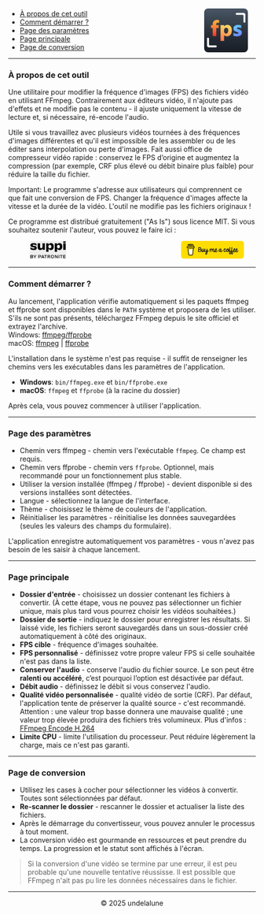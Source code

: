 <img src="logo.png" style="border-radius: 8px; margin-right:16px; margin-top:12px; height: 89px;" align="right" alt="Free FPS Logo" />

- [À propos de cet outil](#about-this-tool)
- [Comment démarrer ?](#how-to-start)
- [Page des paramètres](#settings-page)
- [Page principale](#main-page)
- [Page de conversion](#processing-page)

---

<a id="about-this-tool"></a>
### À propos de cet outil

Une utilitaire pour modifier la fréquence d'images (FPS) des fichiers vidéo en utilisant FFmpeg. Contrairement aux éditeurs vidéo, il n'ajoute pas d'effets et ne modifie pas le contenu - il ajuste uniquement la vitesse de lecture et, si nécessaire, ré-encode l'audio.

Utile si vous travaillez avec plusieurs vidéos tournées à des fréquences d'images différentes et qu'il est impossible de les assembler ou de les éditer sans interpolation ou perte d'images.
Fait aussi office de compresseur vidéo rapide : conservez le FPS d’origine et augmentez la compression (par exemple, CRF plus élevé ou débit binaire plus faible) pour réduire la taille du fichier.

Important:
Le programme s'adresse aux utilisateurs qui comprennent ce que fait une conversion de FPS. Changer la fréquence d'images affecte la vitesse et la durée de la vidéo. L'outil ne modifie pas les fichiers originaux !

Ce programme est distribué gratuitement (\"As Is\") sous licence MIT.
Si vous souhaitez soutenir l'auteur, vous pouvez le faire ici :

<a href="https://buymeacoffee.com/undelalune" target="_blank" rel="noopener" title="Go to buymeacoffee.com">
<img src="bmc-logo.svg" style="float: right; margin-right:24px; height: 36px; " alt="bmc Logo" />
</a>

<a href="https://suppi.pl/undelalune" target="_blank" rel="noopener" title="Go to suppi.pl">
<img src="suppi-logo.svg" style="margin-left:44px; height: 36px; " alt="suppi Logo" />
</a>

<br>

---

<a id="how-to-start"></a>
### Comment démarrer ?

Au lancement, l'application vérifie automatiquement si les paquets ffmpeg et ffprobe sont disponibles dans le `PATH` système et proposera de les utiliser.
S'ils ne sont pas présents, téléchargez FFmpeg depuis le site officiel et extrayez l'archive.<br>
Windows: <a href="https://www.gyan.dev/ffmpeg/builds/ffmpeg-release-essentials.zip" target="_blank" rel="noopener" title="Download ffmpeg/ffprobe archive">ffmpeg/ffprobe</a><br>
macOS: <a href="https://evermeet.cx/ffmpeg/ffmpeg-8.0.zip" target="_blank" rel="noopener" title="Download ffmpeg">ffmpeg</a> |
<a href="https://evermeet.cx/ffmpeg/ffprobe-8.0.zip" target="_blank" rel="noopener" title="Download ffprobe archive">ffprobe</a>

L'installation dans le système n'est pas requise - il suffit de renseigner les chemins vers les exécutables dans les paramètres de l'application.

- **Windows**: `bin/ffmpeg.exe` et `bin/ffprobe.exe`
- **macOS**: `ffmpeg` et `ffprobe` (à la racine du dossier)

Après cela, vous pouvez commencer à utiliser l'application.

---

<a id="settings-page"></a>
### Page des paramètres

- Chemin vers ffmpeg - chemin vers l'exécutable `ffmpeg`. Ce champ est requis.
- Chemin vers ffprobe - chemin vers `ffprobe`. Optionnel, mais recommandé pour un fonctionnement plus stable.
- Utiliser la version installée (ffmpeg / ffprobe) - devient disponible si des versions installées sont détectées.
- Langue - sélectionnez la langue de l'interface.
- Thème - choisissez le thème de couleurs de l'application.
- Réinitialiser les paramètres - réinitialise les données sauvegardées (seules les valeurs des champs du formulaire).

L'application enregistre automatiquement vos paramètres - vous n'avez pas besoin de les saisir à chaque lancement.

---

<a id="main-page"></a>
### Page principale

- **Dossier d'entrée** - choisissez un dossier contenant les fichiers à convertir. (À cette étape, vous ne pouvez pas sélectionner un fichier unique, mais plus tard vous pourrez choisir les vidéos souhaitées.)
- **Dossier de sortie** - indiquez le dossier pour enregistrer les résultats. Si laissé vide, les fichiers seront sauvegardés dans un sous-dossier créé automatiquement à côté des originaux.
- **FPS cible** - fréquence d'images souhaitée.
- **FPS personnalisé** - définissez votre propre valeur FPS si celle souhaitée n'est pas dans la liste.
- **Conserver l'audio** - conserve l'audio du fichier source. Le son peut être **ralenti ou accéléré**, c’est pourquoi l’option est désactivée par défaut.
- **Débit audio** - définissez le débit si vous conservez l'audio.
- **Qualité vidéo personnalisée** - qualité vidéo de sortie (CRF). Par défaut, l'application tente de préserver la qualité source - c'est recommandé.
  Attention : une valeur trop basse donnera une mauvaise qualité ; une valeur trop élevée produira des fichiers très volumineux. Plus d'infos : [FFmpeg Encode H.264](https://trac.ffmpeg.org/wiki/Encode/H.264)
- **Limite CPU** - limite l'utilisation du processeur. Peut réduire légèrement la charge, mais ce n'est pas garanti.

---

<a id="processing-page"></a>
### Page de conversion

- Utilisez les cases à cocher pour sélectionner les vidéos à convertir. Toutes sont sélectionnées par défaut.
- **Re-scanner le dossier** - rescanner le dossier et actualiser la liste des fichiers.
- Après le démarrage du convertisseur, vous pouvez annuler le processus à tout moment.
- La conversion vidéo est gourmande en ressources et peut prendre du temps. La progression et le statut sont affichés à l'écran.

> Si la conversion d'une vidéo se termine par une erreur, il est peu probable qu'une nouvelle tentative réussisse.
> Il est possible que FFmpeg n'ait pas pu lire les données nécessaires dans le fichier.

---

<p style="text-align:center;">© 2025 undelalune</p>
